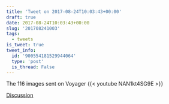 ```yaml
---
title: 'Tweet on 2017-08-24T10:03:43+00:00'
draft: true
date: 2017-08-24T10:03:43+00:00
slug: '201708241003'
tags:
  - tweets
is_tweet: true
tweet_info:
  id: '900554181529944064'
  type: 'post'
  is_thread: False
---
```




The 116 images sent on Voyager {{< youtube NAN1kt4SG9E >}}

[Discussion](https://x.com/sytelus/status/900554181529944064)

